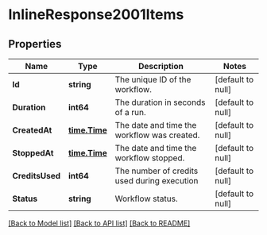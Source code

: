 # InlineResponse2001Items

## Properties
Name | Type | Description | Notes
------------ | ------------- | ------------- | -------------
**Id** | **string** | The unique ID of the workflow. | [default to null]
**Duration** | **int64** | The duration in seconds of a run. | [default to null]
**CreatedAt** | [**time.Time**](time.Time.md) | The date and time the workflow was created. | [default to null]
**StoppedAt** | [**time.Time**](time.Time.md) | The date and time the workflow stopped. | [default to null]
**CreditsUsed** | **int64** | The number of credits used during execution | [default to null]
**Status** | **string** | Workflow status. | [default to null]

[[Back to Model list]](../README.md#documentation-for-models) [[Back to API list]](../README.md#documentation-for-api-endpoints) [[Back to README]](../README.md)

